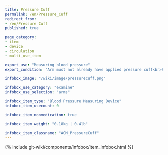 ```yaml
---
title: Pressure Cuff
permalink: /en/Pressure_Cuff
redirect_from:
- /en/Pressure Cuff
published: true

page_category:
- item
- device
- circulation
- multi_use_item

export_use: "Measuring blood pressure"
export_condition: "Arm must not already have applied pressure cuff<br>Pressure cuff placement must not conflict with inserted IV"

infobox_image: "/wiki/image/pressurecuff.png"

infobox_use_category: "examine"
infobox_use_selection: "arms"

infobox_item_type: "Blood Pressure Measuring Device"
infobox_item_usecount: 0

infobox_item_nonmedication: true

infobox_item_weight: "0.18kg | 0.4lb"

infobox_item_classname: "ACM_PressureCuff"
---
```


{% include git-wiki/components/infobox/item_infobox.html %}